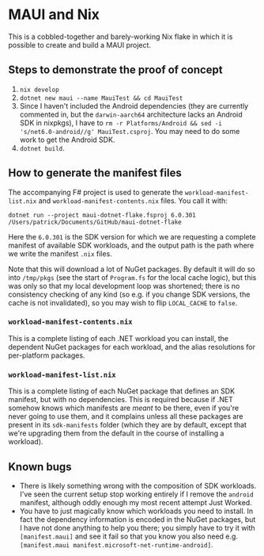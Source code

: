 # MAUI and Nix

This is a cobbled-together and barely-working Nix flake in which it is possible to create and build a MAUI project.

## Steps to demonstrate the proof of concept

1. `nix develop`
1. `dotnet new maui --name MauiTest && cd MauiTest`
1. Since I haven't included the Android dependencies (they are currently commented in, but the `darwin-aarch64` architecture lacks an Android SDK in nixpkgs), I have to `rm -r Platforms/Android && sed -i 's/net6.0-android//g' MauiTest.csproj`. You may need to do some work to get the Android SDK.
1. `dotnet build`.

## How to generate the manifest files

The accompanying F# project is used to generate the `workload-manifest-list.nix` and `workload-manifest-contents.nix` files.
You call it with:

```
dotnet run --project maui-dotnet-flake.fsproj 6.0.301 /Users/patrick/Documents/GitHub/maui-dotnet-flake
```

Here the `6.0.301` is the SDK version for which we are requesting a complete manifest of available SDK workloads, and the output path is the path where we write the manifest `.nix` files.

Note that this will download a lot of NuGet packages.
By default it will do so into `/tmp/pkgs` (see the start of `Program.fs` for the local cache logic), but this was only so that my local development loop was shortened; there is no consistency checking of any kind (so e.g. if you change SDK versions, the cache is not invalidated), so you may wish to flip `LOCAL_CACHE` to `false`.

### `workload-manifest-contents.nix`

This is a complete listing of each .NET workload you can install, the dependent NuGet packages for each workload, and the alias resolutions for per-platform packages.

### `workload-manifest-list.nix`

This is a complete listing of each NuGet package that defines an SDK manifest, but with no dependencies.
This is required because if .NET somehow knows which manifests are *meant* to be there, even if you're never going to use them, and it complains unless all these packages are present in its `sdk-manifests` folder (which they are by default, except that we're upgrading them from the default in the course of installing a workload).

## Known bugs

* There is likely something wrong with the composition of SDK workloads. I've seen the current setup stop working entirely if I remove the `android` manifest, although oddly enough my most recent attempt Just Worked.
* You have to just magically know which workloads you need to install. In fact the dependency information is encoded in the NuGet packages, but I have not done anything to help you there; you simply have to try it with `[manifest.maui]` and see it fail so that you know you also need e.g. `[manifest.maui manifest.microsoft-net-runtime-android]`.

